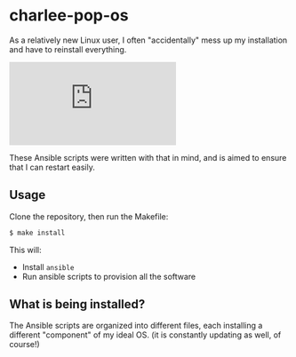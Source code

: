 # charlee-pop-os

As a relatively new Linux user, I often "accidentally" mess up my installation and have to reinstall everything.

![](https://depositphotos.com/stock-photos/sad-cat.html)

These Ansible scripts were written with that in mind, and is aimed to ensure that I can restart easily.

## Usage

Clone the repository, then run the Makefile:

```Bash
$ make install
```

This will:
- Install `ansible`
- Run ansible scripts to provision all the software


## What is being installed?

The Ansible scripts are organized into different files, each installing a different "component" of my ideal OS. (it is constantly updating as well, of course!)
